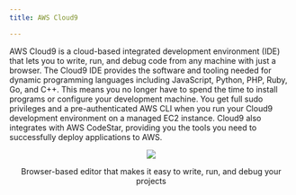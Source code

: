 ```yaml
---
title: AWS Cloud9

---
```


AWS Cloud9 is a cloud-based integrated development environment (IDE) that lets you to write, run, and debug code from any machine with just a browser. The Cloud9 IDE provides the software and tooling needed for dynamic programming languages including JavaScript, Python, PHP, Ruby, Go, and C++. This means you no longer have to spend the time to install programs or configure your development machine. You get full sudo privileges and a pre-authenticated AWS CLI when you run your Cloud9 development environment on a managed EC2 instance. Cloud9 also integrates with AWS CodeStar, providing you the tools you need to successfully deploy applications to AWS.

<div>
<div align="center"><img src="https://d1.awsstatic.com/product-marketing/Tulip/Screenshots_tulip_03_1x.8dd9da76bd4975e09f640b73d4fecb9848c03031.png" /></div>
<div><p align="center">Browser-based editor that makes it easy to write, run, and debug your projects</p></div>
</div>